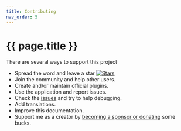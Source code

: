 ```yaml
---
title: Contributing
nav_order: 5
---
```


# {{ page.title }}

There are several ways to support this project

- Spread the word and leave a star [![Stars](https://img.shields.io/github/stars/albertlauncher/albert.svg?style=social&label=Star)](https://github.com/albertlauncher/albert)
- Join the community and help other users.
- Create and/or maintain official plugins.
- Use the application and report issues.
- Check the  [issues](https://github.com/albertlauncher/albert/issues?utf8=%E2%9C%93&q=is%3Aissue%20is%3Aopen%20sort%3Areactions-%2B1-desc) and try to help debugging.
- Add translations.
- Improve this documentation.
- Support me as a creator by [becoming a sponsor or donating](/donation/) some bucks.

